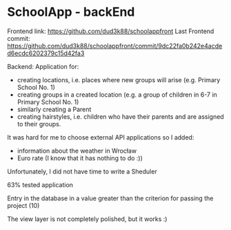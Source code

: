 # SchoolApp - backEnd

Frontend link: https://github.com/dud3k88/schoolappfront
Last Frontend commit: https://github.com/dud3k88/schoolappfront/commit/9dc22fa0b242e4acded6ecdc6202379c15d42fa3

Backend:
Application for:
- creating locations, i.e. places where new groups will arise (e.g. Primary School No. 1)
- creating groups in a created location (e.g. a group of children in 6-7 in Primary School No. 1)
- similarly creating a Parent
- creating hairstyles, i.e. children who have their parents and are assigned to their groups.

It was hard for me to choose external API applications so I added:
- information about the weather in Wrocław
- Euro rate (I know that it has nothing to do :))

Unfortunately, I did not have time to write a Sheduler

63% tested application

Entry in the database in a value greater than the criterion for passing the project (10)

The view layer is not completely polished, but it works :) 
